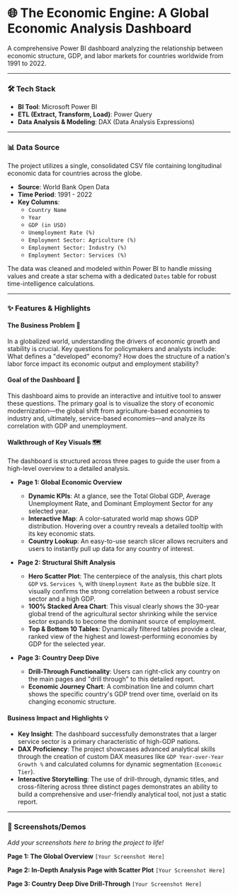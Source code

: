 # 🌐 The Economic Engine: A Global Economic Analysis Dashboard

A comprehensive Power BI dashboard analyzing the relationship between economic structure, GDP, and labor markets for countries worldwide from 1991 to 2022.

---

### 🛠️ Tech Stack

* **BI Tool**: Microsoft Power BI
* **ETL (Extract, Transform, Load)**: Power Query
* **Data Analysis & Modeling**: DAX (Data Analysis Expressions)

---

### 📊 Data Source

The project utilizes a single, consolidated CSV file containing longitudinal economic data for countries across the globe.

* **Source**: World Bank Open Data
* **Time Period**: 1991 - 2022
* **Key Columns**:
    * `Country Name`
    * `Year`
    * `GDP (in USD)`
    * `Unemployment Rate (%)`
    * `Employment Sector: Agriculture (%)`
    * `Employment Sector: Industry (%)`
    * `Employment Sector: Services (%)`

The data was cleaned and modeled within Power BI to handle missing values and create a star schema with a dedicated `Dates` table for robust time-intelligence calculations.

---

### ✨ Features & Highlights

#### **The Business Problem** 🤔

In a globalized world, understanding the drivers of economic growth and stability is crucial. Key questions for policymakers and analysts include: What defines a "developed" economy? How does the structure of a nation's labor force impact its economic output and employment stability?

#### **Goal of the Dashboard** 🎯

This dashboard aims to provide an interactive and intuitive tool to answer these questions. The primary goal is to visualize the story of economic modernization—the global shift from agriculture-based economies to industry and, ultimately, service-based economies—and analyze its correlation with GDP and unemployment.

#### **Walkthrough of Key Visuals** 🗺️

The dashboard is structured across three pages to guide the user from a high-level overview to a detailed analysis.

* **Page 1: Global Economic Overview**
    * **Dynamic KPIs**: At a glance, see the Total Global GDP, Average Unemployment Rate, and Dominant Employment Sector for any selected year.
    * **Interactive Map**: A color-saturated world map shows GDP distribution. Hovering over a country reveals a detailed tooltip with its key economic stats.
    * **Country Lookup**: An easy-to-use search slicer allows recruiters and users to instantly pull up data for any country of interest.

* **Page 2: Structural Shift Analysis**
    * **Hero Scatter Plot**: The centerpiece of the analysis, this chart plots `GDP` vs. `Services %`, with `Unemployment Rate` as the bubble size. It visually confirms the strong correlation between a robust service sector and a high GDP.
    * **100% Stacked Area Chart**: This visual clearly shows the 30-year global trend of the agricultural sector shrinking while the service sector expands to become the dominant source of employment.
    * **Top & Bottom 10 Tables**: Dynamically filtered tables provide a clear, ranked view of the highest and lowest-performing economies by GDP for the selected year.

* **Page 3: Country Deep Dive**
    * **Drill-Through Functionality**: Users can right-click any country on the main pages and "drill through" to this detailed report.
    * **Economic Journey Chart**: A combination line and column chart shows the specific country's GDP trend over time, overlaid on its changing economic structure.

#### **Business Impact and Highlights** 💡

* **Key Insight**: The dashboard successfully demonstrates that a larger service sector is a primary characteristic of high-GDP nations.
* **DAX Proficiency**: The project showcases advanced analytical skills through the creation of custom DAX measures like `GDP Year-over-Year Growth %` and calculated columns for dynamic segmentation (`Economic Tier`).
* **Interactive Storytelling**: The use of drill-through, dynamic titles, and cross-filtering across three distinct pages demonstrates an ability to build a comprehensive and user-friendly analytical tool, not just a static report.

---

### 📸 Screenshots/Demos

*Add your screenshots here to bring the project to life!*

**Page 1: The Global Overview**
`[Your Screenshot Here]`

**Page 2: In-Depth Analysis Page with Scatter Plot**
`[Your Screenshot Here]`

**Page 3: Country Deep Dive Drill-Through**
`[Your Screenshot Here]`
